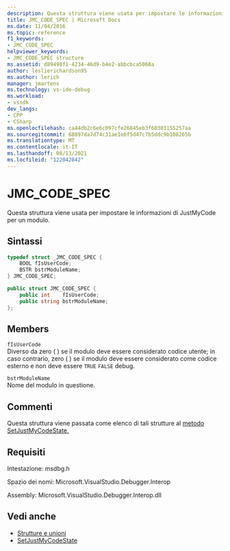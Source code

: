 ```yaml
---
description: Questa struttura viene usata per impostare le informazioni di JustMyCode per un modulo.
title: JMC_CODE_SPEC | Microsoft Docs
ms.date: 11/04/2016
ms.topic: reference
f1_keywords:
- JMC_CODE_SPEC
helpviewer_keywords:
- JMC_CODE_SPEC structure
ms.assetid: d89498f1-4234-46d9-b4e2-abbcbca5068a
author: leslierichardson95
ms.author: lerich
manager: jmartens
ms.technology: vs-ide-debug
ms.workload:
- vssdk
dev_langs:
- CPP
- CSharp
ms.openlocfilehash: ca44db2c6e6c097cfe26845eb3f60303155257aa
ms.sourcegitcommit: 68897da7d74c31ae1ebf5d47c7b5ddc9b108265b
ms.translationtype: MT
ms.contentlocale: it-IT
ms.lasthandoff: 08/13/2021
ms.locfileid: "122042842"
---
```

# <a name="jmc_code_spec"></a>JMC_CODE_SPEC
Questa struttura viene usata per impostare le informazioni di JustMyCode per un modulo.

## <a name="syntax"></a>Sintassi

```cpp
typedef struct _JMC_CODE_SPEC {
    BOOL fIsUserCode;
    BSTR bstrModuleName;
} JMC_CODE_SPEC;
```

```csharp
public struct JMC_CODE_SPEC {
    public int    fIsUserCode;
    public string bstrModuleName;
};
```

## <a name="members"></a>Members
`fIsUserCode`\
Diverso da zero ( ) se il modulo deve essere considerato codice utente; in caso contrario, zero ( ) se il modulo deve essere considerato come codice esterno e non deve essere `TRUE` `FALSE` debug.

`bstrModuleName`\
Nome del modulo in questione.

## <a name="remarks"></a>Commenti
Questa struttura viene passata come elenco di tali strutture al [metodo SetJustMyCodeState.](../../../extensibility/debugger/reference/idebugengine3-setjustmycodestate.md)

## <a name="requirements"></a>Requisiti
Intestazione: msdbg.h

Spazio dei nomi: Microsoft.VisualStudio.Debugger.Interop

Assembly: Microsoft.VisualStudio.Debugger.Interop.dll

## <a name="see-also"></a>Vedi anche
- [Strutture e unioni](../../../extensibility/debugger/reference/structures-and-unions.md)
- [SetJustMyCodeState](../../../extensibility/debugger/reference/idebugengine3-setjustmycodestate.md)
